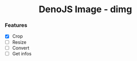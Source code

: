 <div align='center'>

  # DenoJS Image - dimg
</div>

### Features
- [x] Crop
- [ ] Resize
- [ ] Convert
- [ ] Get infos
